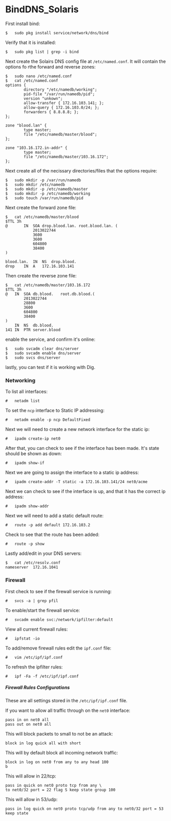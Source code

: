 # BindDNS_Solaris

First install bind:
```
$	sudo pkg install service/network/dns/bind
```

Verify that it is installed:
```
$	sudo pkg list | grep -i bind
```

Next create the Solairs DNS config file at `/etc/named.conf`. It will contain the options fo rthe forward and reverse zones:
```
$	sudo nano /etc/named.conf
$	cat /etc/named.conf
options {
		directory "/etc/namedb/working";
		pid-file "/var/run/namedb/pid";
		version "unkown";
		allow-transfer { 172.16.103.141; };
		allow-query { 172.16.103.0/24; };
		forwarders { 8.8.8.8; };
};

zone "blood.lan" {
		type master;
		file "/etc/namedb/master/blood";
};

zone "103.16.172.in-addr" {
		type master;
		file "/etc/namedb/master/103.16.172";
};
```

Next create all of the necissary directories/files that the options require:
```
$	sudo mkdir -p /var/run/namedb
$	sudo mkdir /etc/namedb
$	sudo mkdir -p /etc/namedb/master
$	sudo mkdir -p /etc/namedb/working
$	sudo touch /var/run/namedb/pid
```

Next create the forward zone file:
```
$	cat /etc/namedb/master/blood
$TTL 3h
@		IN	SOA	drop.blood.lan.	root.blood.lan.	(
			2013022744
			3600
			3600
			604800
			38400
)

blood.lan.	IN	NS	drop.blood.
drop	IN	A	172.16.103.141
```

Then create the reverse zone file:
```
$	cat /etc/namedb/master/103.16.172
$TTL 3h
@	IN	SOA	db.blood.	root.db.blood.(
		2013022744
		28800
		3600
		604800
		38400
)
	IN	NS	db.blood.
141	IN	PTR	server.blood
```

enable the service, and confirm it's online:
```
$	sudo svcadm clear dns/server
$	sudo svcadm enable dns/server
$	sudo svcs dns/server
```

lastly, you can test if it is working with Dig.


### Networking

To list all interfaces:
```
#	netadm list
```

To set the `ncp` interface to Static IP addressing:
```
#	netadm enable -p ncp DefaultFixed
```

Next we will need to create a new network interface for the static ip:
```
#	ipadm create-ip net0
```

After that, you can check to see if the interface has been made. It's state should be shown as down:
```
#	ipadm show-if
```

Next we are going to assign the interface to a static ip address:
```
#	ipadm create-addr -T static -a 172.16.103.141/24 net0/acme
```

Next we can check to see if the interface is up, and that it has the correct ip address:
```
#	ipadm show-addr
```

Next we will need to add a static default route:
```
#	route -p add default 172.16.103.2
```

Check to see that the route has been added:
```
#	route -p show
```

Lastly add/edit in your DNS servers:
```
$	cat /etc/resolv.conf
nameserver	172.16.1041
```

### Firewall

First check to see if the firewall service is running:
```
#	svcs -a | grep pfil
```

To enable/start the firewall service:
```
#	svcadm enable svc:/network/ipfilter:default
```

View all current firewall rules:
```
#	ipfstat -io
```

To add/remove firewall rules edit the `ipf.conf` file:
```
#	vim /etc/ipf/ipf.conf
```

To refresh the ipfilter rules:
```
#	ipf -Fa -f /etc/ipf/ipf.conf
```

##### Firewall Rules Configurations
These are all settings stored in the `/etc/ipf/ipf.conf` file.

If you want to allow all traffic through on the `net0` interface:
```
pass in on net0 all
pass out on net0 all
```

This will block packets to small to not be an attack:
```
block in log quick all with short
```
This will by default block all incoming network traffic:
```
block in log on net0 from any to any head 100
b
```
This will allow in 22/tcp:
```
pass in quick on net0 proto tcp from any \
to net0/32 port = 22 flag S keep state group 100
```

This will allow in 53/udp:

```
pass in log quick on net0 proto tcp/udp from any to net0/32 port = 53 keep state
```
